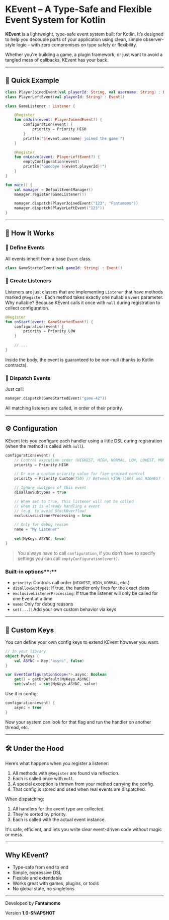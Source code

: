 # KEvent – A Type-Safe and Flexible Event System for Kotlin

**KEvent** is a lightweight, type-safe event system built for Kotlin. It’s designed to help you decouple parts of your application using clean, simple observer-style logic – with zero compromises on type safety or flexibility.

Whether you're building a game, a plugin framework, or just want to avoid a tangled mess of callbacks, KEvent has your back.

---

## 🚀 Quick Example

```kotlin
class PlayerJoinedEvent(val playerId: String, val username: String) : Event()
class PlayerLeftEvent(val playerId: String) : Event()

class GameListener : Listener {

    @Register
    fun onJoin(event: PlayerJoinedEvent?) {
        configuration(event) {
            priority = Priority.HIGH
        }
        println("${event.username} joined the game!")
    }

    @Register
    fun onLeave(event: PlayerLeftEvent?) {
        emptyConfiguration(event)
        println("Goodbye ${event.playerId}!")
    }
}

fun main() {
    val manager = DefaultEventManager()
    manager.register(GameListener())

    manager.dispatch(PlayerJoinedEvent("123", "Fantamomo"))
    manager.dispatch(PlayerLeftEvent("123"))
}
```

---

## 🧠 How It Works

### 🔹 Define Events

All events inherit from a base `Event` class.

```kotlin
class GameStartedEvent(val gameId: String) : Event()
```

### 🔹 Create Listeners

Listeners are just classes that are implementing `Listener` that have methods marked `@Register`. Each method takes exactly one nullable `Event` parameter.
Why nullable? Because KEvent calls it once with `null` during registration to collect configuration.

```kotlin
@Register
fun onStart(event: GameStartedEvent?) {
    configuration(event) {
        priority = Priority.LOW
    }
    
    // ...
}
```

Inside the body, the event is guaranteed to be non-null (thanks to Kotlin contracts).

### 🔹 Dispatch Events

Just call:

```kotlin
manager.dispatch(GameStartedEvent("game-42"))
```

All matching listeners are called, in order of their priority.

---

## ⚙️ Configuration

KEvent lets you configure each handler using a little DSL during registration (when the method is called with `null`).

```kotlin
configuration(event) {
    // Control execution order (HIGHEST, HIGH, NORMAL, LOW, LOWEST, MONITOR)
    priority = Priority.HIGH

    // Or use a custom priority value for fine-grained control
    priority = Priority.Custom(750) // Between HIGH (500) and HIGHEST (1000)

    // Ignore subtypes of this event
    disallowSubtypes = true

    // When set to true, this listener will not be called
    // when it is already handling a event
    // (e.g. to avoid StackOverflow)
    exclusiveListenerProcessing = true

    // Only for debug reason
    name = "My Listener"
    
    set(MyKeys.ASYNC, true)
}
```

> You always have to call `configuration`, if you don’t have to specify settings you can call `emptyConfiguration(event)`.

### Built-in options**:**

* `priority`: Controls call order (`HIGHEST`, `HIGH`, `NORMAL`, etc.)
* `disallowSubtypes`: If true, the handler only fires for the exact class
* `exclusiveListenerProcessing`: If true the listener will only be called for one Event at a time
* `name`: Only for debug reasons
* `set(...)`: Add your own custom behavior via keys

---

## 🧩 Custom Keys

You can define your own config keys to extend KEvent however you want.

```kotlin
// In your library
object MyKeys {
    val ASYNC = Key("async", false)
}

var EventConfigurationScope<*>.async: Boolean
    get() = getOrDefault(MyKeys.ASYNC)
    set(value) = set(MyKeys.ASYNC, value)
```

Use it in config:

```kotlin
configuration(event) {
    async = true
}
```

Now your system can look for that flag and run the handler on another thread, etc.

---

## 🛠 Under the Hood

Here’s what happens when you register a listener:

1. All methods with `@Register` are found via reflection.
2. Each is called once with `null`.
3. A special exception is thrown from your method carrying the config.
4. That config is stored and used when real events are dispatched.

When dispatching:

1. All handlers for the event type are collected.
2. They're sorted by priority.
3. Each is called with the actual event instance.

It's safe, efficient, and lets you write clear event-driven code without magic or mess.

---

## Why KEvent?

* Type-safe from end to end
* Simple, expressive DSL
* Flexible and extendable
* Works great with games, plugins, or tools
* No global state, no singletons

---

Developed by **Fantamomo**

Version **1.0-SNAPSHOT**